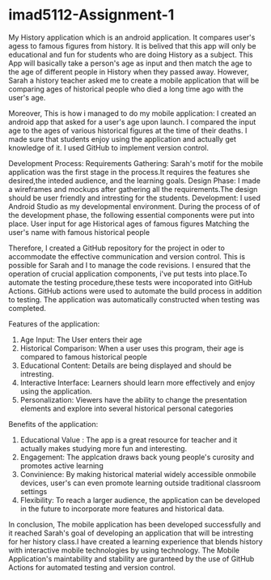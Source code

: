 # imad5112-Assignment-1
My History application which is an android application. It compares user's agess to famous figures from history. It is belived that this app will only be educational and fun for students who are doing History as a subject. This App will basically take a person's age as input and then match the age to the age of different people in History when they passed away.
However, Sarah a history teacher asked me to create a mobile application that will be comparing ages of historical people who died a long time ago with the user's age.

Moreover, This is how i managed to do my mobile application:
I created an android app that asked for a user's age upon launch.
I compared the input age to the ages of various historical figures at the time of their deaths.
I made sure that students enjoy using the application and actually get knowledge of it.
I used GitHub to implement version control.

Development Process:
Requirements Gathering: Sarah's motif for the mobile application was the first stage in the process.It requires  the features she desired,the inteded audience, and the learning goals.
Design Phase: I made a wireframes and mockups after gathering all the requirements.The design should be user friendly and intresting for the students.
Development: I used Android Studio  as my developmental environment. During the process of of the development phase, the following essential components were put into place.
User input for age
Historical ages of famous figures
Matching the user's name with famous historical people

Therefore, I created a GitHub repository for the project in oder to accommodate the effective communication and version control. This is possible for Sarah and I to manage the code revisions.
I ensured that the operation of crucial application components, i've put tests into place.To automate the testing procedure,these tests were incoporated into GitHub Actions.
GitHub actions were used to automate the build process in addition to testing. The application was automatically constructed when testing was completed.

Features of the application:
1. Age Input: The User enters their age
2. Historical Comparison: When a user uses this program, their age is compared to famous historical people
3. Educational Content: Details are being displayed and should be intresting.
4. Interactive Interface: Learners should learn more effectively and enjoy using the application.
5. Personalization: Viewers have the ability to change the presentation elements and explore into several historical personal categories

Benefits of the application:
1. Educational Value : The app is a great resource for teacher and it actually makes studying more fun and interesting.
2. Engagement: The applcation draws back young people's curosity and promotes active learning
3. Convinience: By making historical material widely accessible onmobile devices, user's can even promote learning outside traditional classroom settings
4. Flexibility: To reach a larger audience, the application can be developed in the future to incorporate more features and historical data.

In conclusion, The mobile application has been developed successfully and it reached Sarah's goal of developing an application that will be intresting for her history class.I have created a learning experience that blends history with interactive mobile technologies by using technology. The Mobile Application's maintability and stability are guranteed by the use of GitHub Actions for automated testing and version control.
